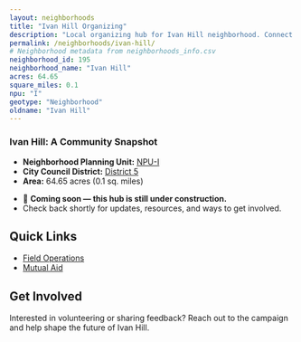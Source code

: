 ```yaml
---
layout: neighborhoods
title: "Ivan Hill Organizing"
description: "Local organizing hub for Ivan Hill neighborhood. Connect with field operations, mutual aid, and community organizing efforts."
permalink: /neighborhoods/ivan-hill/
# Neighborhood metadata from neighborhoods_info.csv
neighborhood_id: 195
neighborhood_name: "Ivan Hill"
acres: 64.65
square_miles: 0.1
npu: "I"
geotype: "Neighborhood"
oldname: "Ivan Hill"
---
```


### **Ivan Hill: A Community Snapshot**

  * **Neighborhood Planning Unit:** [NPU-I](https://www.atlantaga.gov/government/departments/city-planning/neighborhood-planning-units/neighborhood-and-npu-contacts)
  * **City Council District:** [District 5](https://citycouncil.atlantaga.gov/council-members)
  * **Area:** 64.65 acres (0.1 sq. miles)

- 🚧 **Coming soon — this hub is still under construction.**
- Check back shortly for updates, resources, and ways to get involved.

## Quick Links

- [Field Operations](./field-ops/)
- [Mutual Aid](./mutual-aid/)

## Get Involved

Interested in volunteering or sharing feedback? Reach out to the campaign and help shape the future of Ivan Hill.

